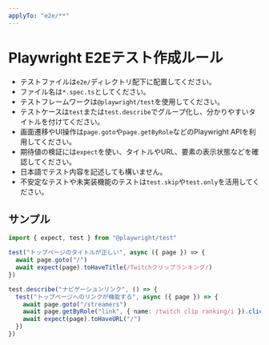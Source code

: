 ```yaml
---
applyTo: "e2e/**"
---
```


# Playwright E2Eテスト作成ルール

- テストファイルは`e2e/`ディレクトリ配下に配置してください。
- ファイル名は`*.spec.ts`としてください。
- テストフレームワークは`@playwright/test`を使用してください。
- テストケースは`test`または`test.describe`でグループ化し、分かりやすいタイトルを付けてください。
- 画面遷移やUI操作は`page.goto`や`page.getByRole`などのPlaywright APIを利用してください。
- 期待値の検証には`expect`を使い、タイトルやURL、要素の表示状態などを確認してください。
- 日本語でテスト内容を記述しても構いません。
- 不安定なテストや未実装機能のテストは`test.skip`や`test.only`を活用してください。

## サンプル

```typescript
import { expect, test } from "@playwright/test"

test("トップページのタイトルが正しい", async ({ page }) => {
  await page.goto("/")
  await expect(page).toHaveTitle(/Twitchクリップランキング/)
})

test.describe("ナビゲーションリンク", () => {
  test("トップページへのリンクが機能する", async ({ page }) => {
    await page.goto("/streamers")
    await page.getByRole("link", { name: /twitch clip ranking/i }).click()
    await expect(page).toHaveURL("/")
  })
})
```
